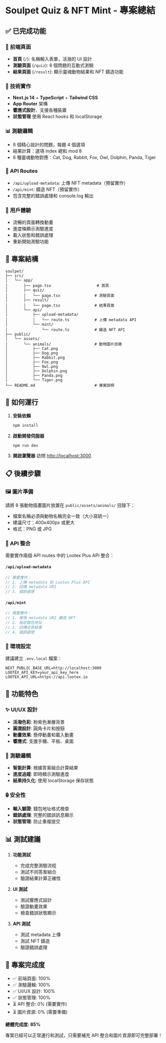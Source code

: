 # Soulpet Quiz & NFT Mint - 專案總結

## ✅ 已完成功能

### 🎨 前端頁面
- **首頁** (`/`): 名稱輸入表單，活潑的 UI 設計
- **測驗頁面** (`/quiz`): 8 個問題的互動式測驗
- **結果頁面** (`/result`): 顯示靈魂動物結果和 NFT 鑄造功能

### 🔧 技術實作
- **Next.js 14** + **TypeScript** + **Tailwind CSS**
- **App Router** 架構
- **響應式設計**，支援各種裝置
- **狀態管理** 使用 React hooks 和 localStorage

### 📊 測驗邏輯
- 8 個精心設計的問題，每題 4 個選項
- 結果計算：選項 index 總和 mod 8
- 8 種靈魂動物對應：Cat, Dog, Rabbit, Fox, Owl, Dolphin, Panda, Tiger

### 🔌 API Routes
- `/api/upload-metadata`: 上傳 NFT metadata（預留實作）
- `/api/mint`: 鑄造 NFT（預留實作）
- 包含完整的錯誤處理和 console.log 輸出

### 🎯 用戶體驗
- 流暢的頁面轉換動畫
- 進度條顯示測驗進度
- 載入狀態和錯誤處理
- 重新開始測驗功能

## 📁 專案結構

```
soulpet/
├── src/
│   └── app/
│       ├── page.tsx                    # 首頁
│       ├── quiz/
│       │   └── page.tsx               # 測驗頁面
│       ├── result/
│       │   └── page.tsx               # 結果頁面
│       └── api/
│           ├── upload-metadata/
│           │   └── route.ts           # 上傳 metadata API
│           └── mint/
│               └── route.ts           # 鑄造 NFT API
├── public/
│   └── assets/
│       └── animals/                   # 動物圖片目錄
│           ├── Cat.png
│           ├── Dog.png
│           ├── Rabbit.png
│           ├── Fox.png
│           ├── Owl.png
│           ├── Dolphin.png
│           ├── Panda.png
│           └── Tiger.png
└── README.md                          # 專案說明
```

## 🚀 如何運行

1. **安裝依賴**
   ```bash
   npm install
   ```

2. **啟動開發伺服器**
   ```bash
   npm run dev
   ```

3. **開啟瀏覽器**
   訪問 [http://localhost:3000](http://localhost:3000)

## 📋 後續步驟

### 🖼 圖片準備
請將 8 張動物插畫圖片放置在 `public/assets/animals/` 目錄下：
- 檔案名稱必須與動物名稱完全一致（大小寫統一）
- 建議尺寸：400x400px 或更大
- 格式：PNG 或 JPG

### 🔌 API 整合
需要實作兩個 API routes 中的 Lootex Plus API 整合：

#### `/api/upload-metadata`
```typescript
// 需要實作：
// 1. 上傳 metadata 到 Lootex Plus API
// 2. 回傳 metadata URI
// 3. 錯誤處理
```

#### `/api/mint`
```typescript
// 需要實作：
// 1. 使用 metadata URI 鑄造 NFT
// 2. 指定錢包地址
// 3. 回傳交易結果
// 4. 錯誤處理
```

### 🔧 環境設定
建議建立 `.env.local` 檔案：
```env
NEXT_PUBLIC_BASE_URL=http://localhost:3000
LOOTEX_API_KEY=your_api_key_here
LOOTEX_API_URL=https://api.lootex.io
```

## 🎯 功能特色

### ✨ UI/UX 設計
- **活潑色彩**: 粉紫色漸層背景
- **圓潤設計**: 圓角卡片和按鈕
- **動畫效果**: 懸停動畫和載入動畫
- **響應式**: 支援手機、平板、桌面

### 🧠 測驗邏輯
- **智能計算**: 根據答案組合計算結果
- **進度追蹤**: 即時顯示測驗進度
- **結果持久化**: 使用 localStorage 保存狀態

### 🔒 安全性
- **輸入驗證**: 錢包地址格式檢查
- **錯誤處理**: 完整的錯誤訊息顯示
- **狀態管理**: 防止重複提交

## 📊 測試建議

1. **功能測試**
   - 完成完整測驗流程
   - 測試不同答案組合
   - 驗證結果計算正確性

2. **UI 測試**
   - 測試響應式設計
   - 驗證動畫效果
   - 檢查錯誤狀態顯示

3. **API 測試**
   - 測試 metadata 上傳
   - 測試 NFT 鑄造
   - 驗證錯誤處理

## 🎉 專案完成度

- ✅ 前端頁面: 100%
- ✅ 測驗邏輯: 100%
- ✅ UI/UX 設計: 100%
- ✅ 狀態管理: 100%
- ⏳ API 整合: 0% (需要實作)
- ⏳ 圖片資源: 0% (需要準備)

**總體完成度: 85%**

專案已經可以正常運行和測試，只需要補充 API 整合和圖片資源即可完整部署！

